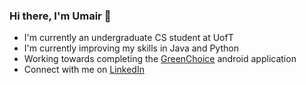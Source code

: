 ### Hi there, I'm Umair 👋

- I'm currently an undergraduate CS student at UofT
- I'm currently improving my skills in Java and Python
- Working towards completing the [GreenChoice](https://github.com/Ne14k/GreenChoice) android application
- Connect with me on [LinkedIn](www.linkedin.com/in/umairx25) 
<!--
**umairx25/umairx25** is a ✨ _special_ ✨ repository because its `README.md` (this file) appears on your GitHub profile.

Here are some ideas to get you started:

- 🔭 I’m currently working on ...
- 🌱 I’m currently learning ...
- 👯 I’m looking to collaborate on ...
- 🤔 I’m looking for help with ...
- 💬 Ask me about ...
- 📫 How to reach me: ...
- 😄 Pronouns: ...
- ⚡ Fun fact: ...
-->
